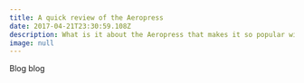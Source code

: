 ```yaml
---
title: A quick review of the Aeropress
date: 2017-04-21T23:30:59.108Z
description: What is it about the Aeropress that makes it so popular with coffee fans?
image: null
---
```


Blog blog